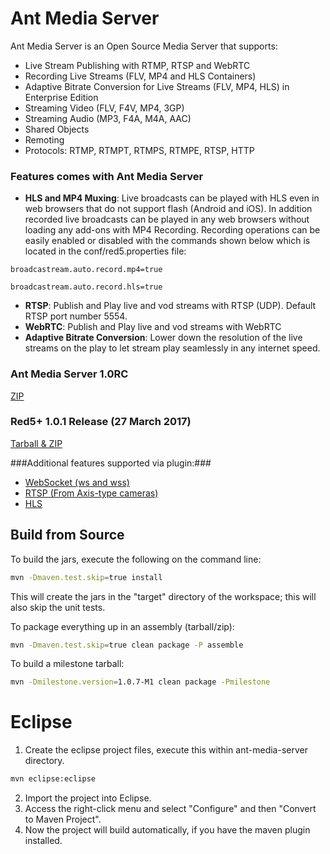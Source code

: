 Ant Media Server 
===========

Ant Media Server is an Open Source Media Server that supports:

 * Live Stream Publishing with RTMP, RTSP and WebRTC
 * Recording Live Streams (FLV, MP4 and HLS Containers)
 * Adaptive Bitrate Conversion for Live Streams (FLV, MP4, HLS) in Enterprise Edition
 * Streaming Video (FLV, F4V, MP4, 3GP)
 * Streaming Audio (MP3, F4A, M4A, AAC)
 * Shared Objects
 * Remoting
 * Protocols: RTMP, RTMPT, RTMPS, RTMPE, RTSP, HTTP
 
 
### Features comes with Ant Media Server

* **HLS and MP4 Muxing**: Live broadcasts can be played with HLS even in web browsers that do not support flash (Android and iOS). In addition recorded live broadcasts can be played in any web browsers without loading any add-ons with MP4 Recording. Recording operations can be easily enabled or disabled with the commands shown below which is located in the conf/red5.properties file:

`broadcastream.auto.record.mp4=true`

`broadcastream.auto.record.hls=true`

* **RTSP**: Publish and Play live and vod streams with RTSP (UDP). Default RTSP port number 5554.
* **WebRTC**: Publish and Play live and vod streams with WebRTC
* **Adaptive Bitrate Conversion**: Lower down the resolution of the live streams on the play to let stream play seamlessly in any internet speed.


### Ant Media Server 1.0RC
[ZIP](https://github.com/ant-media/Ant-Media-Server/releases/download/ams-v.1.0RC/ant-media-server-1.0RC.zip)
### Red5+ 1.0.1 Release (27 March 2017)
[Tarball &amp; ZIP](https://github.com/ant-media/red5-plus-server/releases/tag/v1.0.1_red5_plus)


###Additional features supported via plugin:###
 
 * [WebSocket (ws and wss)](https://github.com/Red5/red5-websocket)
 * [RTSP (From Axis-type cameras)](https://github.com/Red5/red5-rtsp-restreamer)
 * [HLS](https://github.com/Red5/red5-hls-plugin)
 

## Build from Source

To build the jars, execute the following on the command line:
```sh
mvn -Dmaven.test.skip=true install
```
This will create the jars in the "target" directory of the workspace; this will also skip the unit tests.

To package everything up in an assembly (tarball/zip):
```sh
mvn -Dmaven.test.skip=true clean package -P assemble
```
To build a milestone tarball:
```sh
mvn -Dmilestone.version=1.0.7-M1 clean package -Pmilestone
```

# Eclipse

1. Create the eclipse project files, execute this within ant-media-server directory.
```sh
mvn eclipse:eclipse
```
2. Import the project into Eclipse.
3. Access the right-click menu and select "Configure" and then "Convert to Maven Project".
4. Now the project will build automatically, if you have the maven plugin installed.



